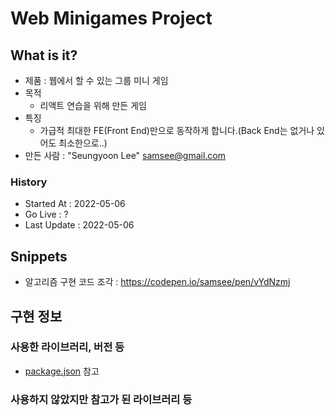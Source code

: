 # Web Minigames Project

## What is it?

* 제품 : 웹에서 할 수 있는 그룹 미니 게임
* 목적
  * 리액트 연습을 위해 만든 게임
* 특징
  * 가급적 최대한 FE(Front End)만으로 동작하게 합니다.(Back End는 없거나 있어도 최소한으로..)
* 만든 사람 : "Seungyoon Lee" <samsee@gmail.com>

### History

* Started At : 2022-05-06
* Go Live : ?
* Last Update : 2022-05-06

## Snippets

* 알고리즘 구현 코드 조각 : https://codepen.io/samsee/pen/vYdNzmj

## 구현 정보

### 사용한 라이브러리, 버전 등

* [package.json](/package.json) 참고

### 사용하지 않았지만 참고가 된 라이브러리 등
